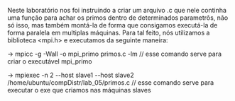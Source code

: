 Neste laboratório nos foi instruindo a criar um arquivo .c que nele continha uma função para achar os primos dentro de determinados parametrôs, não só isso, 
mas também montá-la de forma que consigamos executá-la de forma paralela em multiplas máquinas. 
Para tal feito, nós utilizamos a biblioteca <mpi.h> e executamos da seguinte maneira:

-> mpicc -g -Wall -o mpi_primo primos.c -lm    // esse comando serve para criar o executável mpi_primo

-> mpiexec -n 2 --host slave1 --host slave2 /home/ubuntu/compDistr/lab_05/primos.c           // esse comando serve para executar o exe que criamos nas máquinas slaves
